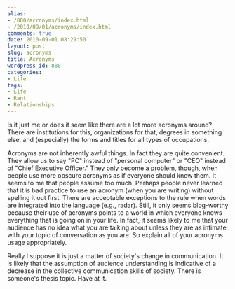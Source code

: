 ```yaml
---
alias:
- /880/acronyms/index.html
- /2010/09/01/acronyms/index.html
comments: true
date: 2010-09-01 08:29:50
layout: post
slug: acronyms
title: Acronyms
wordpress_id: 880
categories:
- Life
tags:
- Life
- Rant
- Relationships
---
```


Is it just me or does it seem like there are a lot more acronyms around?  There are institutions for this, organizations for that, degrees in something else, and (especially) the forms and titles for all types of occupations.

Acronyms are not inherently awful things.  In fact they are quite convenient.  They allow us to say "PC" instead of "personal computer" or "CEO" instead of "Chief Executive Officer."  They only become a problem, though, when people use more obscure acronyms as if everyone should know them.  It seems to me that people assume too much.  Perhaps people never learned that it is bad practice to use an acronym (when you are writing) without spelling it out first.  There are acceptable exceptions to the rule when words are integrated into the language (e.g., radar).  Still, it only seems blog-worthy because their use of acronyms points to a world in which everyone knows everything that is going on in your life.  In fact, it seems likely to me that your audience has no idea what you are talking about unless they are as intimate with your topic of conversation as you are.  So explain all of your acronyms usage appropriately.

Really I suppose it is just a matter of society's change in communication.  It is likely that the assumption of audience understanding is indicative of a decrease in the collective communication skills of society.  There is someone's thesis topic.  Have at it.
